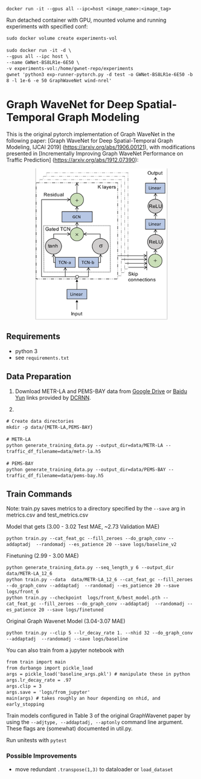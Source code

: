 ```
docker run -it --gpus all --ipc=host <image_name>:<image_tag>
```

Run detached container with GPU, mounted volume and running experiments with specified conf:
```
sudo docker volume create experiments-vol

sudo docker run -it -d \
--gpus all --ipc host \
--name GWNet-BS8LR1e-6E50 \
-v experiments-vol:/home/gwnet-repo/experiments 
gwnet 'python3 exp-runner-pytorch.py -d test -o GWNet-BS8LR1e-6E50 -b 8 -l 1e-6 -e 50 GraphWaveNet wind-nrel'
```

# Graph WaveNet for Deep Spatial-Temporal Graph Modeling

This is the original pytorch implementation of Graph WaveNet in the following paper: 
[Graph WaveNet for Deep Spatial-Temporal Graph Modeling, IJCAI 2019] (https://arxiv.org/abs/1906.00121),
with modifications presented in [Incrementally Improving Graph WaveNet Performance on Traffic Prediction] (https://arxiv.org/abs/1912.07390):


<p align="center">
  <img width="350" height="400" src=./fig/model.png>
</p>

## Requirements
- python 3
- see `requirements.txt`


## Data Preparation

1) Download METR-LA and PEMS-BAY data from [Google Drive](https://drive.google.com/open?id=10FOTa6HXPqX8Pf5WRoRwcFnW9BrNZEIX) or [Baidu Yun](https://pan.baidu.com/s/14Yy9isAIZYdU__OYEQGa_g) links provided by [DCRNN](https://github.com/liyaguang/DCRNN).

2)

```
# Create data directories
mkdir -p data/{METR-LA,PEMS-BAY}

# METR-LA
python generate_training_data.py --output_dir=data/METR-LA --traffic_df_filename=data/metr-la.h5

# PEMS-BAY
python generate_training_data.py --output_dir=data/PEMS-BAY --traffic_df_filename=data/pems-bay.h5

```

## Train Commands
Note: train.py saves metrics to a directory specified by the `--save` arg in metrics.csv and test_metrics.csv

Model that gets (3.00 - 3.02 Test MAE, ~2.73 Validation MAE)
```
python train.py --cat_feat_gc --fill_zeroes --do_graph_conv --addaptadj  --randomadj --es_patience 20 --save logs/baseline_v2
```

Finetuning (2.99 - 3.00 MAE)
```
python generate_training_data.py --seq_length_y 6 --output_dir data/METR-LA_12_6
python train.py --data  data/METR-LA_12_6 --cat_feat_gc --fill_zeroes --do_graph_conv --addaptadj  --randomadj --es_patience 20 --save logs/front_6
python train.py --checkpoint  logs/front_6/best_model.pth --cat_feat_gc --fill_zeroes --do_graph_conv --addaptadj  --randomadj --es_patience 20 --save logs/finetuned

```
Original Graph Wavenet Model (3.04-3.07 MAE)
```
python train.py --clip 5 --lr_decay_rate 1. --nhid 32 --do_graph_conv --addaptadj  --randomadj --save logs/baseline
```

You can also train from a jupyter notebook with
```{python}
from train import main
from durbango import pickle_load
args = pickle_load('baseline_args.pkl') # manipulate these in python
args.lr_decay_rate = .97
args.clip = 3
args.save = 'logs/from_jupyter'
main(args) # takes roughly an hour depending on nhid, and early_stopping
```

Train models configured in Table 3 of the original GraphWavenet paper by using the `--adjtype, --addaptadj, --aptonly` command line argument.
These flags are (somewhat) documented in util.py.

Run unitests with `pytest`

### Possible Improvements
* move redundant `.transpose(1,3)` to dataloader or `load_dataset`

